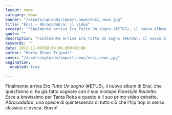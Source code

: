 ```yaml
---
layout: news
category: News
banner: "/assets/uploads/import.news/ensi_news.jpg"
title: "Ensi – Abracadabra: il video"
excerpt: "Finalmente arriva Era Tutto Un sogno (#ETUS), il nuovo album di Ensi, che quest’anno ci ha già fatto sognare con il suo mixtape Freestyle Roulette. Esce a brevissimo per Tanta Roba e questo è il suo primo video estratto, Abracadabra, una specie di quintessenza di tutto ciò che l’hip hop in senso classico ci evoca. [&hellip"
quote: ""
description: "Finalmente arriva Era Tutto Un sogno (#ETUS), il nuovo album di Ensi, che quest’anno ci ha già fatto sognare con il suo mixtape Freestyle Roulette. Esce a brevissimo per Tanta Roba e questo è il suo primo video estratto, Abracadabra, una specie di quintessenza di tutto ciò che l’hip hop in senso classico ci evoca. [&hellip"
keywords: ""
date: 2012-11-09T00:00:00.000+01:00
author: "Marta Blumi Tripodi"
cover: "/assets/uploads/import.news/ensi_news.jpg"
pagination:
  enabled: true

---
```


Finalmente arriva _Era Tutto Un sogno_ (#ETUS), il nuovo album di Ensi, che quest’anno ci ha già fatto sognare con il suo mixtape _Freestyle Roulette_. Esce a brevissimo per Tanta Roba e questo è il suo primo video estratto, _Abracadabra_, una specie di quintessenza di tutto ciò che l’hip hop in senso classico ci evoca. Bravo!  
